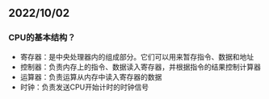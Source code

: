 ## 2022/10/02

### CPU的基本结构？

- 寄存器：是中央处理器内的组成部分。它们可以用来暂存指令、数据和地址
- 控制器：负责内存上的指令、数据读入寄存器，并根据指令的结果控制计算器
- 运算器：负责运算从内存中读入寄存器的数据
- 时钟：负责发送CPU开始计时的时钟信号 